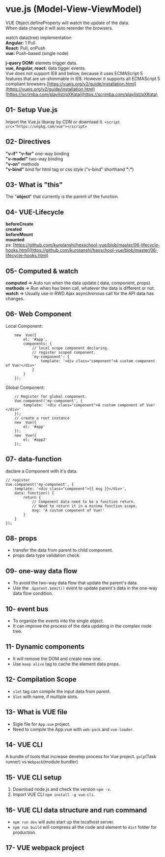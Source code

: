 

# **vue.js (Model-View-ViewModel)**

VUE Object.defineProperty will watch the update of the data.  
When data change it will auto rerender the browsers.

watch data(tree) implementation  
**Angular:** 1 Pull  
**React:** Pull, onPush  
**vue:** Push-based (single node)

**j-query DOM:** elemets trigger data.  
**vue, Angular, react:** data tigger events.  
Vue does not support IE8 and below, because it uses ECMAScript 5 features that are un-shimmable in IE8. However it supports all ECMAScript 5 compliant browsers.[https://vuejs.org/v2/guide/installation.html](https://vuejs.org/v2/guide/installation.html)  [https://scrimba.com/playlist/pXKqta](https://scrimba.com/playlist/pXKqta)

## 01- Setup Vue.js
Import the Vue.js libaray by CDN or download it.
``<script src="https://unpkg.com/vue"></script>``

## 02- Directives
**"v-if" "v-for"** one-way binding  
**"v-model"** two-way binding  
**"v-on"** methods  
**"v-bind"** bind for html tag or css style ("v-bind" shorthand **":"**)

## 03- What is "this"
The "**object**" that currently is the parent of the function.

## 04- VUE-Lifecycle
**beforeCreate  
created  
beforeMount  
mounted**  
ps:  [https://github.com/kurotanshi/hexschool-vue/blob/master/06-lifecycle-hooks.html](https://github.com/kurotanshi/hexschool-vue/blob/master/06-lifecycle-hooks.html)

## 05- Computed & watch
**computed** => Auto run when the data update.( data, component, props)  
**methods** => Run when has been call, whatever the data is different or not.  
**watch** => Usually use in RWD Ajax asynchronous call for the API data has changes.

## 06- Web Component
Local Component:
```
	new  Vue({
		el: '#app',
		components: {
			// local scope component declaring.
			// register scoped component.
			'my-component': {
				template: '<div class="component">A custom component of Vue!</div>'
			}
		}
	});
```
Global Component:
```
	// Register for global component.
	Vue.component('my-component', {
		template: '<div class="component">A custom component of Vue!</div>'
	});
	// create a root instance
	new  Vue({
		el: '#app'
	});
	new  Vue({
		el: '#app2'
	});
```

## 07- data-function
daclare a Component with it's data.
```
// register
Vue.component('my-component', {
	template: '<div class="component">{{ msg }}</div>',
	data: function() {
		return {
			// Component data need to be a function return.
			// Need to return it in a minima function scope.
			msg: 'A custom component of Vue!'
		}
	}
});
```

## 08- props
 - transfer the data from parent to child component.
 - props data type validation check.

## 09- one-way data flow
 - To avoid the two-way data flow that update the parent's data.
 - Use the `.$parent.$emit()` event to update parent's data in the one-way data flow condition.

## 10- event bus
 - To organize the events into the single object.
 - It can improve the process of the data updating in the complex node tree.

## 11- Dynamic components
 - It will remove the DOM and create new one.
 - Use `keep alive` tag to cache the element data props.

## 12- Compilation Scope
 - `slot` tag can compile the input data from parent.
 - `Slot` with name, if multiple slots.

## 13- What is VUE file
 - Sigle file for `App.vue` project.
 - Need to compile the App.vue with `web-pack` and `vue-loader`.

## 14- VUE CLI
A bundle of tools that increase develop process for Vue project.
`gulp`(Task runner) vs `Webpack`(module bundler)

## 15- VUE CLI setup
1. Download node.js and check the version `npm -v`.  
2. Import VUE CLI `npm install -g vue-cli`.

## 16- VUE CLI data structure and run command
- `npm run dev` will auto start up the localhost server.
- `npm run build` will compress all the code and element to `dist` folder for production. 

## 17- VUE webpack project
